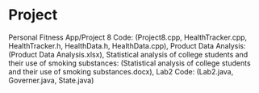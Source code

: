 # Project
Personal Fitness App/Project 8 Code: (Project8.cpp, HealthTracker.cpp, HealthTracker.h, HealthData.h, HealthData.cpp), Product Data Analysis: (Product Data Analysis.xlsx), Statistical analysis of college students and their use of smoking substances: (Statistical analysis of college students and their use of smoking substances.docx),
Lab2 Code: (Lab2.java, Governer.java, State.java)


